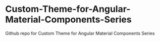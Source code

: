 # Custom-Theme-for-Angular-Material-Components-Series
Github repo for Custom Theme for Angular Material Components Series
